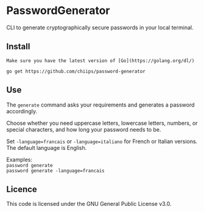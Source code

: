 # PasswordGenerator
CLI to generate cryptographically secure passwords in your local terminal.

## Install

    Make sure you have the latest version of [Go](https://golang.org/dl/)

    go get https://github.com/chiips/password-generator

## Use

The `generate` command asks your requirements and generates a password accordingly.

Choose whether you need uppercase letters, lowercase letters, numbers, or special characters, and how long your password needs to be.

Set `-language=francais` or `-language=italiano` for French or Italian versions. The default language is English.

Examples:  
`password generate`  
`password generate -language=francais`  

## Licence

This code is licensed under the GNU General Public License v3.0.